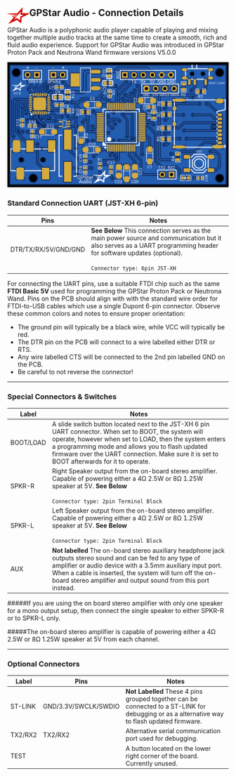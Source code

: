 ## <img src='images/gpstar_logo.png' width=50 align="left"/>GPStar Audio - Connection Details

GPStar Audio is a polyphonic audio player capable of playing and mixing together multiple audio tracks at the same time to create a smooth, rich and fluid audio experience. Support for GPStar Audio was introduced in GPStar Proton Pack and Neutrona Wand firmware versions V5.0.0
 
![](images/GPStarAudioPCB.png)

### Standard Connection UART (JST-XH 6-pin)

| Pins | Notes |
|------|-------|
| DTR/TX/RX/5V/GND/GND | ****See Below**** This connection serves as the main power source and communication but it also serves as a UART programming header for software updates (optional).<br><br>`Connector type: 6pin JST-XH` |

For connecting the UART pins, use a suitable FTDI chip such as the same **FTDI Basic 5V** used for programming the GPStar Proton Pack or Neutrona Wand. Pins on the PCB should align with with the standard wire order for FTDI-to-USB cables which use a single Dupont 6-pin connector. Observe these common colors and notes to ensure proper orientation:

- The ground pin will typically be a black wire, while VCC will typically be red.
- The DTR pin on the PCB will connect to a wire labelled either DTR or RTS.
- Any wire labelled CTS will be connected to the 2nd pin labelled GND on the PCB.
- Be careful to not reverse the connector!

---

### Special Connectors & Switches

| Label | Notes |
|-------|-------|
| BOOT/LOAD | A slide switch button located next to the JST-XH 6 pin UART connector. When set to BOOT, the system will operate, however when set to LOAD, then the system enters a programming mode and allows you to flash updated firmware over the UART connection. Make sure it is set to BOOT afterwards for it to operate. |
| SPKR-R | Right Speaker output from the on-board stereo amplifier. Capable of powering either a 4Ω 2.5W or 8Ω 1.25W speaker at 5V. ****See Below**** <br><br>`Connector type: 2pin Terminal Block` |
| SPKR-L | Left Speaker output from the on-board stereo amplifier. Capable of powering either a 4Ω 2.5W or 8Ω 1.25W speaker at 5V. ****See Below**** <br><br>`Connector type: 2pin Terminal Block` |
| AUX | ****Not labelled**** The on-board stereo auxiliary headphone jack outputs stereo sound and can be fed to any type of amplifier or audio device with a 3.5mm auxiliary input port. When a cable is inserted, the system will turn off the on-board stereo amplifier and output sound from this port instead. 

#####If you are using the on board stereo amplifier with only one speaker for a mono output setup, then connect the single speaker to either SPKR-R or to SPKR-L only. 

#####The on-board stereo amplifier is capable of powering either a 4Ω 2.5W or 8Ω 1.25W speaker at 5V from each channel.

---

### Optional Connectors

| Label | Pins | Notes |
|-------|------|-------|
| ST-LINK | GND/3.3V/SWCLK/SWDIO | ****Not Labelled**** These 4 pins grouped together can be connected to a ST-LINK for debugging or as a alternative way to flash updated firmware. |
| TX2/RX2 | TX2/RX2 | Alternative serial communication port used for debugging. |
| TEST |  | A button located on the lower right corner of the board. Currently unused. |
